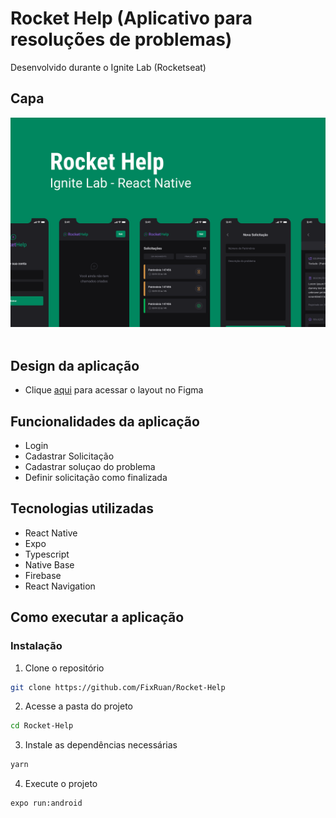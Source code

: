 # Rocket Help (Aplicativo para resoluções de problemas)
Desenvolvido durante o Ignite Lab (Rocketseat)

## Capa
<img src="./Capa.png" /> <br/> <br/>

## Design da aplicação
- Clique [aqui](https://www.figma.com/file/Y7MS3KWqBIUfs9SKPtDdFf/Rocket-Help---Ignite-Lab-(Community)?node-id=37%3A6) para acessar o layout no Figma

## Funcionalidades da aplicação
- Login
- Cadastrar Solicitação
- Cadastrar soluçao do problema 
- Definir solicitação como finalizada

## Tecnologias utilizadas
- React Native
- Expo
- Typescript
- Native Base
- Firebase
- React Navigation

## Como executar a aplicação 

### Instalação
1. Clone o repositório
```bash
git clone https://github.com/FixRuan/Rocket-Help
```
2. Acesse a pasta do projeto
```bash
cd Rocket-Help
```
3. Instale as dependências necessárias 
```bash
yarn
```
4. Execute o projeto
```bash
expo run:android
```
